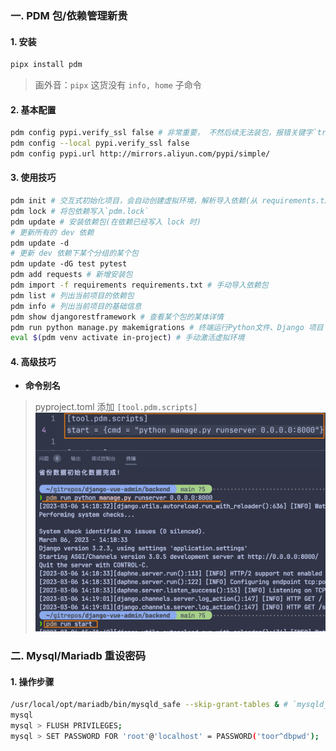 ### 一. PDM 包/依赖管理新贵

#### 1. 安装
```bash
pipx install pdm
```
> 画外音：`pipx` 这货没有 `info, home` 子命令

#### 2. 基本配置
```bash
pdm config pypi.verify_ssl false # 非常重要， 不然后续无法装包，报错关键字`trusted_hosts`
pdm config --local pypi.verify_ssl false
pdm config pypi.url http://mirrors.aliyun.com/pypi/simple/
```

####  3. 使用技巧
```bash
pdm init # 交互式初始化项目，会自动创建虚拟环境，解析导入依赖(从 requirements.txt)
pdm lock # 将包依赖写入`pdm.lock`
pdm update # 安装依赖包(在依赖已经写入 lock 时)
# 更新所有的 dev 依赖  
pdm update -d  
# 更新 dev 依赖下某个分组的某个包  
pdm update -dG test pytest
pdm add requests # 新增安装包
pdm import -f requirements requirements.txt # 手动导入依赖包
pdm list # 列出当前项目的依赖包
pdm info # 列出当前项目的基础信息
pdm show djangorestframework # 查看某个包的某体详情
pdm run python manage.py makemigrations # 终端运行Python文件、Django 项目
eval $(pdm venv activate in-project) # 手动激活虚拟环境
```

#### 4. 高级技巧
* **命令别名**
> pyproject.toml 添加 `[tool.pdm.scripts]`
![pdm alias](images/2023/pdm_alias.png)
### 二. Mysql/Mariadb 重设密码
#### 1. 操作步骤
```bash
/usr/local/opt/mariadb/bin/mysqld_safe --skip-grant-tables & # `mysqld_safe`需要全路径
mysql 
mysql > FLUSH PRIVILEGES;
mysql > SET PASSWORD FOR 'root'@'localhost' = PASSWORD('toor^dbpwd');
```
